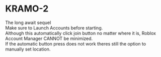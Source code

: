 # KRAMO-2
The long await sequel  
Make sure to Launch Accounts before starting.  
Although this automatically click join button no matter where it is, Roblox Account Manager CANNOT be minimized.  
If the automatic button press does not work theres still the option to manually set location.  
